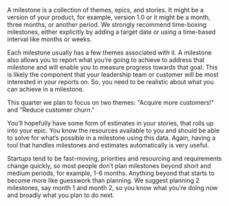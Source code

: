 A milestone is a collection of themes, epics, and stories. It might be a version of your product, for example, version 1.0 or it might be a month, three months, or another period. We strongly recommend time-boxing milestones, either explicitly by adding a target date or using a time-based interval like months or weeks.

Each milestone usually has a few themes associated with it. A milestone also allows you to report what you’re going to achieve to address that milestone and will enable you to measure progress towards that goal. This is likely the component that your leadership team or customer will be most interested in your reports on. So, you need to be realistic about what you can achieve in a milestone.

This quarter we plan to focus on two themes: "Acquire more customers!" and "Reduce customer churn."

You’ll hopefully have some form of estimates in your stories, that rolls up into your epic. You know the resources available to you and should be able to solve for what’s possible in a milestone using this data. Again, having a tool that handles milestones and estimates automatically is very useful.

Startups tend to be fast-moving, priorities and resourcing and requirements change quickly, so most people don’t plan milestones beyond short and medium periods, for example, 1-6 months. Anything beyond that starts to become more like guesswork than planning. We suggest planning 2 milestones, say month 1 and month 2, so you know what you’re doing now and broadly what you plan to do next.

